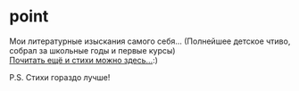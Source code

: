 # point

Мои литературные изыскания самого себя... (Полнейшее детское чтиво, собрал за школьные годы и первые курсы)</br>
<a href="https://stihi.ru/avtor/floretn">Почитать ещё и стихи можно здесь...</a>:)

P.S. Стихи гораздо лучше!
